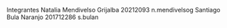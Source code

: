 Integrantes 
Natalia Mendivelso Grijalba 20212093 n.mendivelsog
Santiago Bula Naranjo 201712286 s.bulan 


